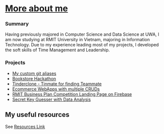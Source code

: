# [More about me](https://github.com/LaansDole)
### Summary
Having previously majored in Computer Science and Data Science at UWA, I am now studying at RMIT University in Vietnam, majoring in Information Technology. Due to my experience leading most of my projects, I developed the soft skills of Time Management and Leadership.

### Projects
- [My custom git aliases](https://gist.github.com/LaansDole/e68a19555c16423efb37c828e88fbd34)
- [Bookstore Hackathon](https://laansdole.github.io/bookstore-hackathon_s3963207/)
- [Tinderclone - Tinmate for finding Teammate](https://intro-to-it-tinmate.netlify.app/homepage)
- [Ecommerce WebApps with multiple CRUDs](https://group9ecommerceweb-dolelongan.b4a.run/)
- [RMIT Business Plan Competition Landing Page on Firebase](https://rbpc-website.web.app/)
- [Secret Key Guesser with Data Analysis](https://github.com/miketvo/rmit2023a-cosc2658-group-project)

## My useful resources
See [Resources Link](Resources.md)
